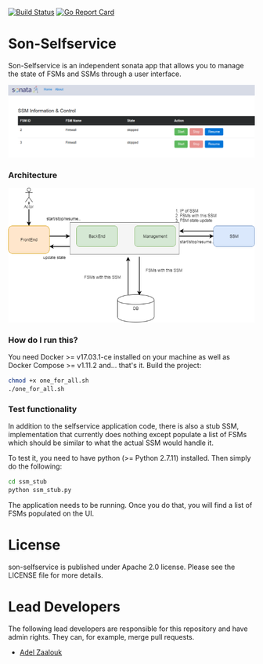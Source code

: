 
[![Build Status](https://travis-ci.org/zanetworker/son-selfservice.svg?branch=master)](https://travis-ci.org/zanetworker/son-selfservice)
[![Go Report Card](https://goreportcard.com/badge/github.com/zanetworker/son-selfservice)](https://goreportcard.com/report/github.com/zanetworker/son-selfservice)

# Son-Selfservice
Son-Selfservice is an independent sonata app that allows you to manage the state of FSMs and SSMs through a user interface.

![Selfservice](selfservice_portal.png?raw=true "Self-service Portal Architecture")

### Architecture
![Architecture](self-service-portal.png?raw=true "Self-service Portal Architecture")


### How do I run this?
You need Docker >= v17.03.1-ce installed on your machine as well as Docker Compose >= v1.11.2  and... that's it. Build the project:

```bash
chmod +x one_for_all.sh
./one_for_all.sh
```

### Test functionality
In addition to the selfservice application code, there is also a stub SSM, implementation that currently does nothing except populate a list of FSMs which should be similar to what the actual SSM would handle it.

To test it, you need to have python (>= Python 2.7.11) installed. Then simply do the following:

```bash
cd ssm_stub
python ssm_stub.py
```

The application needs to be running. Once you do that, you will find a list of FSMs populated on the UI.


# License
son-selfservice is published under Apache 2.0 license. Please see the LICENSE file for more details.


# Lead Developers
The following lead developers are responsible for this repository and have admin rights. They can, for example, merge pull requests.
- [Adel Zaalouk](https://github.com/zanetworker)
